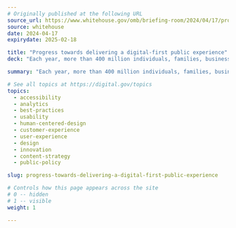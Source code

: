 ```yaml
---
# Originally published at the following URL
source_url: https://www.whitehouse.gov/omb/briefing-room/2024/04/17/progress-towards-delivering-a-digital-first-public-experience/
source: whitehouse
date: 2024-04-17
expirydate: 2025-02-18

title: "Progress towards delivering a digital-first public experience"
deck: "Each year, more than 400 million individuals, families, businesses, organizations, and local governments get information and services from about 430 federal agencies and sub-agencies. The Biden-Harris administration is driving a bold vision for how government agencies serve their customers digitally with OMB's ten-year roadmap for a modern digital experience. Agencies have already made significant strides. Learn about recent successes by the IRS, CDC, NASA, and FEMA, and how OMB will continue to collaborate with agencies to ensure ongoing improvement in digital government services."

summary: "Each year, more than 400 million individuals, families, businesses, organizations, and local governments get information and services from about 430 federal agencies and sub-agencies. The Biden-Harris administration is driving a bold vision for how government agencies serve their customers digitally with OMB's ten-year roadmap for a modern digital experience. Agencies have already made significant strides. Learn about recent successes by the IRS, CDC, NASA, and FEMA, and how OMB will continue to collaborate with agencies to ensure ongoing improvement in digital government services."

# See all topics at https://digital.gov/topics
topics:
  - accessibility
  - analytics
  - best-practices
  - usability
  - human-centered-design
  - customer-experience
  - user-experience
  - design
  - innovation
  - content-strategy
  - public-policy

slug: progress-towards-delivering-a-digital-first-public-experience

# Controls how this page appears across the site
# 0 -- hidden
# 1 -- visible
weight: 1

---
```

